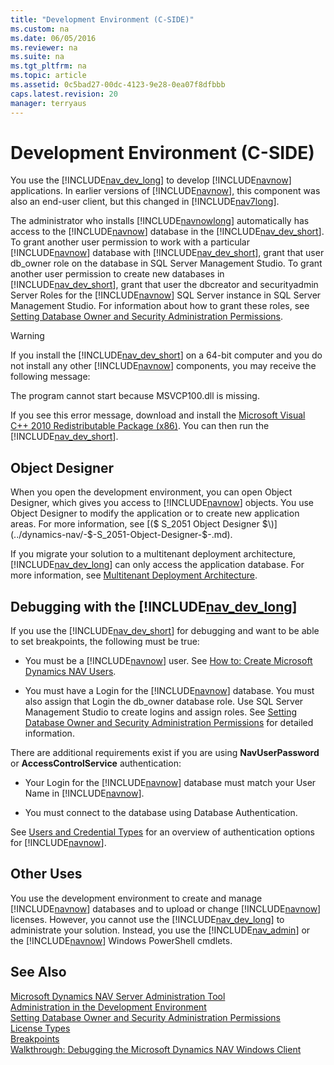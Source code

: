 ```yaml
---
title: "Development Environment (C-SIDE)"
ms.custom: na
ms.date: 06/05/2016
ms.reviewer: na
ms.suite: na
ms.tgt_pltfrm: na
ms.topic: article
ms.assetid: 0c5bad27-00dc-4123-9e28-0ea07f8dfbbb
caps.latest.revision: 20
manager: terryaus
---
```

# Development Environment (C-SIDE)
You use the [!INCLUDE[nav_dev_long](../dynamics-nav/includes/nav_dev_long_md.md)] to develop [!INCLUDE[navnow](../dynamics-nav/includes/navnow_md.md)] applications. In earlier versions of [!INCLUDE[navnow](../dynamics-nav/includes/navnow_md.md)], this component was also an end\-user client, but this changed in [!INCLUDE[nav7long](../dynamics-nav/includes/nav7long_md.md)].  
  
 The administrator who installs [!INCLUDE[navnowlong](../dynamics-nav/includes/navnowlong_md.md)] automatically has access to the [!INCLUDE[navnow](../dynamics-nav/includes/navnow_md.md)] database in the [!INCLUDE[nav_dev_short](../dynamics-nav/includes/nav_dev_short_md.md)]. To grant another user permission to work with a particular [!INCLUDE[navnow](../dynamics-nav/includes/navnow_md.md)] database with [!INCLUDE[nav_dev_short](../dynamics-nav/includes/nav_dev_short_md.md)], grant that user db\_owner role on the database in SQL Server Management Studio. To grant another user permission to create new databases in [!INCLUDE[nav_dev_short](../dynamics-nav/includes/nav_dev_short_md.md)], grant that user the dbcreator and securityadmin Server Roles for the [!INCLUDE[navnow](../dynamics-nav/includes/navnow_md.md)] SQL Server instance in SQL Server Management Studio. For information about how to grant these roles, see [Setting Database Owner and Security Administration Permissions](../dynamics-nav/Setting-Database-Owner-and-Security-Administration-Permissions.md).  
  
> [!WARNING]  
>  If you install the [!INCLUDE[nav_dev_short](../dynamics-nav/includes/nav_dev_short_md.md)] on a 64\-bit computer and you do not install any other [!INCLUDE[navnow](../dynamics-nav/includes/navnow_md.md)] components, you may receive the following message:  
>   
>  The program cannot start because MSVCP100.dll is missing.  
>   
>  If you see this error message, download and install the [Microsoft Visual C\+\+ 2010 Redistributable Package \(x86\)](http://go.microsoft.com/fwlink/?LinkId=253073). You can then run the [!INCLUDE[nav_dev_short](../dynamics-nav/includes/nav_dev_short_md.md)].  
  
## Object Designer  
 When you open the development environment, you can open Object Designer, which gives you access to [!INCLUDE[navnow](../dynamics-nav/includes/navnow_md.md)] objects. You use Object Designer to modify the application or to create new application areas. For more information, see [\($ S\_2051 Object Designer $\)](../dynamics-nav/-$-S_2051-Object-Designer-$-.md).  
  
 If you migrate your solution to a multitenant deployment architecture, [!INCLUDE[nav_dev_long](../dynamics-nav/includes/nav_dev_long_md.md)] can only access the application database. For more information, see [Multitenant Deployment Architecture](../dynamics-nav/Multitenant-Deployment-Architecture.md).  
  
## Debugging with the [!INCLUDE[nav_dev_long](../dynamics-nav/includes/nav_dev_long_md.md)]  
 If you use the [!INCLUDE[nav_dev_short](../dynamics-nav/includes/nav_dev_short_md.md)] for debugging and want to be able to set breakpoints, the following must be true:  
  
-   You must be a [!INCLUDE[navnow](../dynamics-nav/includes/navnow_md.md)] user. See [How to: Create Microsoft Dynamics NAV Users](../Topic/How%20to:%20Create%20Microsoft%20Dynamics%20NAV%20Users.md).  
  
-   You must have a Login for the [!INCLUDE[navnow](../dynamics-nav/includes/navnow_md.md)] database. You must also assign that Login the db\_owner database role. Use SQL Server Management Studio to create logins and assign roles. See [Setting Database Owner and Security Administration Permissions](../dynamics-nav/Setting-Database-Owner-and-Security-Administration-Permissions.md) for detailed information.  
  
 There are additional requirements exist if you are using **NavUserPassword** or **AccessControlService** authentication:  
  
-   Your Login for the [!INCLUDE[navnow](../dynamics-nav/includes/navnow_md.md)] database must match your User Name in [!INCLUDE[navnow](../dynamics-nav/includes/navnow_md.md)].  
  
-   You must connect to the database using Database Authentication.  
  
 See [Users and Credential Types](../dynamics-nav/Users-and-Credential-Types.md) for an overview of authentication options for [!INCLUDE[navnow](../dynamics-nav/includes/navnow_md.md)].  
  
## Other Uses  
 You use the development environment to create and manage [!INCLUDE[navnow](../dynamics-nav/includes/navnow_md.md)] databases and to upload or change [!INCLUDE[navnow](../dynamics-nav/includes/navnow_md.md)] licenses. However, you cannot use the [!INCLUDE[nav_dev_long](../dynamics-nav/includes/nav_dev_long_md.md)] to administrate your solution. Instead, you use the [!INCLUDE[nav_admin](../dynamics-nav/includes/nav_admin_md.md)] or the [!INCLUDE[navnow](../dynamics-nav/includes/navnow_md.md)] Windows PowerShell cmdlets.  
  
## See Also  
 [Microsoft Dynamics NAV Server Administration Tool](../dynamics-nav/Microsoft-Dynamics-NAV-Server-Administration-Tool.md)   
 [Administration in the Development Environment](../dynamics-nav/Administration-in-the-Development-Environment.md)   
 [Setting Database Owner and Security Administration Permissions](../dynamics-nav/Setting-Database-Owner-and-Security-Administration-Permissions.md)   
 [License Types](../dynamics-nav/License-Types.md)   
 [Breakpoints](../dynamics-nav/Breakpoints.md)   
 [Walkthrough: Debugging the Microsoft Dynamics NAV Windows Client](../Topic/Walkthrough:%20Debugging%20the%20Microsoft%20Dynamics%20NAV%20Windows%20Client.md)